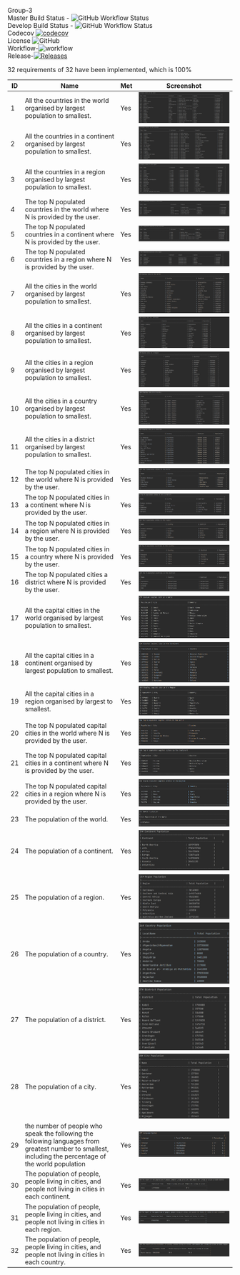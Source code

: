 Group-3<br>
Master Build Status - ![GitHub Workflow Status](https://img.shields.io/github/workflow/status/Hanzarniwin40527436/Group-3/%20Workflow%20for%20World%20App?style=flat-square)
<br>
Develop Build Status - ![GitHub Workflow Status](https://img.shields.io/github/workflow/status/Hanzarniwin40527436/Group-3/develop/%20Workflow%20for%20World%20App?style=flat-square)
<br>
Codecov [![codecov](https://codecov.io/gh/Hanzarniwin40527436/Group-3/branch/master/graph/badge.svg?token=iQIPjfryiX)](https://codecov.io/gh/Hanzarniwin40527436/Group-3)
<br>
License ![GitHub](https://img.shields.io/github/license/Hanzarniwin40527436/Group-3?style=flat-square)
<br>
Workflow-![workflow](https://github.com/Hanzarniwin40527436/Group-3/actions/workflows/main.yml/badge.svg)
<br>
Release-[![Releases](https://img.shields.io/github/release/Hanzarniwin40527436/Group-3/all.svg?style=flat-square)](https://github.com/Hanzarniwin40527436/Group-3/releases)





32 requirements of 32 have been implemented, which is 100%

| ID  | Name                                                                          |  Met  | Screenshot                   |
|-----|-------------------------------------------------------------------------------|-------|------------------------------|
 | 1   | All the countries in the world organised by largest population to smallest.   | Yes| ![image info](Images/1.png)  |
| 2   | All the countries in a continent organised by largest population to smallest. | Yes| ![image info](Images/2.png)  |
| 3   | All the countries in a region organised by largest population to smallest.    | Yes| ![image info](Images/3.png)  |
| 4   | The top N populated countries in the world where N is provided by the user.   | Yes| ![image info](Images/4.png)  |
| 5   | The top N populated countries in a continent where N is provided by the user. | Yes| ![image info](Images/5.png)  |
| 6   | The top N populated countries in a region where N is provided by the user.    | Yes| ![image info](Images/6.png)  |
| 7   | All the cities in the world organised by largest population to smallest.      | Yes| ![image info](Images/7.png)  |
| 8   | All the cities in a continent organised by largest population to smallest.    | Yes| ![image info](Images/8.png)  |
| 9   | All the cities in a region organised by largest population to smallest.       | Yes| ![image info](Images/9.png)  |
| 10  | All the cities in a country organised by largest population to smallest.      | Yes| ![image info](Images/10.png) |
| 11  | All the cities in a district organised by largest population to smallest.     | Yes| ![image info](Images/11.png) |
| 12  | The top N populated cities in the world where N is provided by the user.      | Yes| ![image info](Images/12.png) |
| 13  | The top N populated cities in a continent where N is provided by the user.    | Yes| ![image info](Images/13.png) |
| 14  | The top N populated cities in a region where N is provided by the user.       | Yes| ![image info](Images/14.png) |
| 15  | The top N populated cities in a country where N is provided by the user.      | Yes| ![image info](Images/15.png) |
| 16  | The top N populated cities a district where N is provided by the user.        | Yes| ![image info](Images/16.png) |
| 17  | All the capital cities in the world organised by largest population to smallest. | Yes| ![image info](Images/17.png) |
| 18  |All the capital cities in a continent organised by largest population to smallest.      | Yes| ![image info](Images/18.png) |
| 19  | All the capital cities in a region organised by largest to smallest.       | Yes| ![image info](Images/19.png) |
| 20  |The top N populated capital cities in the world where N is provided by the user.    | Yes| ![image info](Images/20.png) |
| 21  | The top N populated capital cities in a continent where N is provided by the user.  | Yes| ![image info](Images/21.png) |
| 22  | The top N populated capital cities in a region where N is provided by the user.    | Yes| ![image info](Images/22.png) |
| 23  |The population of the world.   | Yes| ![image info](Images/23.png) |
| 24  |The population of a continent.       | Yes| ![image info](Images/24.png) |
| 25  | The population of a region.     | Yes| ![image info](Images/25.png) |
| 26  | The population of a country.    | Yes| ![image info](Images/26.png) |
| 27  | The population of a district.     | Yes| ![image info](Images/27.png) |
| 28  | The population of a city.     | Yes| ![image info](Images/28.png) |
| 29  |  the number of people who speak the following the following languages from greatest number to smallest, including the percentage of the world population   | Yes| ![image info](Images/29.png) |
| 30  | The population of people, people living in cities, and people not living in cities in each continent.     | Yes| ![image info](Images/30.png) |
| 31  | The population of people, people living in cities, and people not living in cities in each region.     | Yes| ![image info](Images/31.png) |
| 32  | The population of people, people living in cities, and people not living in cities in each country.     | Yes| ![image info](Images/32.png) |